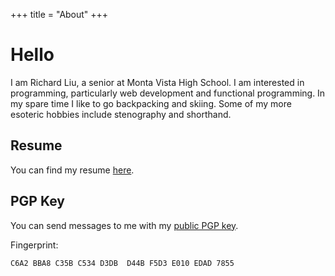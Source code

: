 +++
title = "About"
+++

# Hello

I am Richard Liu, a senior at Monta Vista High School. I am interested in
programming, particularly web development and functional programming. In my
spare time I like to go backpacking and skiing. Some of my more esoteric hobbies
include stenography and shorthand.

## Resume

You can find my resume [here](/resume_2021-02-16.pdf).

## PGP Key

You can send messages to me with my [public PGP key](/public.pgp).

Fingerprint:
```
C6A2 BBA8 C35B C534 D3DB  D44B F5D3 E010 EDAD 7855
```
